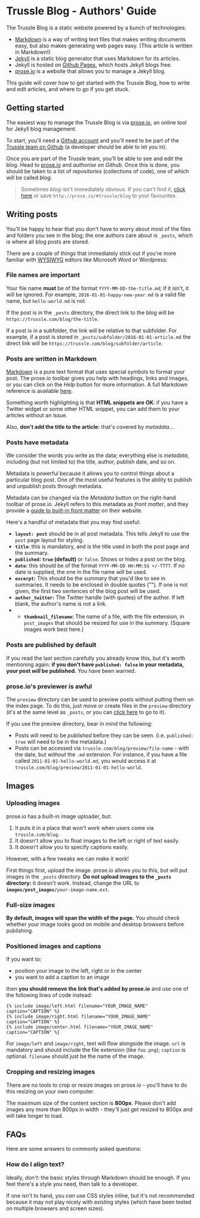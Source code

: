 # Trussle Blog - Authors' Guide

The Trussle Blog is a static website powered by a bunch of technologies:

- [Markdown](http://kirkstrobeck.github.io/whatismarkdown.com/) is a way of writing text files that makes writing documents easy, but also makes generating web pages easy. (This article is written in Markdown!)
- [Jekyll](https://jekyllrb.com) is a static blog generator that uses Markdown for its articles.
- Jekyll is hosted on [Github Pages](https://pages.github.com/), which hosts Jekyll blogs free.
- [prose.io](http://prose.io/) is a website that allows you to manage a Jekyll blog.

This guide will cover how to get started with the Trussle Blog, how to write and edit articles, and where to go if you get stuck.

## Getting started

The easiest way to manage the Trussle Blog is via [prose.io](http://prose.io/), an online tool for Jekyll blog management.

To start, you'll need a [Github account](https://github.com/join) and you'll need to be part of the [Trussle team on Github](https://github.com/trussle) (a developer should be able to let you in).

Once you are part of the Trussle team, you'll be able to see and edit the blog. Head to [prose.io](http://prose.io/) and *authorise on Github*. Once this is done, you should be taken to a list of *repositories* (collections of code), one of which will be called *blog*.

> Sometimes *blog* isn't immediately obvious. If you can't find it, [click here](http://prose.io/#trussle/blog) or save `http://prose.io/#trussle/blog` to your favourites.

## Writing posts

You'll be happy to hear that you don't have to worry about most of the files and folders you see in the blog; the one authors care about is `_posts`, which is where all blog posts are stored.

There are a couple of things that immediately stick out if you're more familiar with [WYSIWYG](https://en.wikipedia.org/wiki/WYSIWYG) editors like Microsoft Word or Wordpress:

### File names are important

Your file name **must** be of the format `YYYY-MM-DD-the-title.md`; if it isn't, it will be ignored. For example, `2016-01-01-happy-new-year.md` is a valid file name, but `hello-world.md` is not.

If the post is in the `_posts` directory, the direct link to the blog will be `https://trussle.com/blog/the-title`. 

If a post is in a subfolder, the link will be relative to that subfolder. For example, if a post is stored in `_posts/subfolder/2016-01-01-article.md` the direct link will be `https://trussle.com/blog/subfolder/article`.

### Posts are written in Markdown

[Markdown](http://kirkstrobeck.github.io/whatismarkdown.com/) is a pure text format that uses special symbols to format your post. The prose.io toolbar gives you help with headings, links and images, or you can click on the *Help* button for more information. A full Markdown reference is available [here](https://github.com/adam-p/markdown-here/wiki/Markdown-Cheatsheet).

Something worth highlighting is that **HTML snippets are OK**: if you have a Twitter widget or some other HTML snippet, you can add them to your articles without an issue.

Also, **don't add the title to the article:** that's covered by *metadata*…

### Posts have metadata

We consider the words you write as the data; everything else is *metadata*, including (but not limited to) the title, author, publish date, and so on.

Metadata is powerful because it allows you to control things about a particular blog post. One of the most useful features is the ability to publish and unpublish posts through metadata.

Metadata can be changed via the *Metadata* button on the right-hand toolbar of prose.io. Jekyll refers to this metadata as *front matter*, and they provide a [guide to built-in front matter](https://jekyllrb.com/docs/frontmatter/) on their website. 

Here's a handful of metadata that you may find useful:

- **`layout: post`** should be in all post metadata. This tells Jekyll to use the `post` page layout for styling.
- **`title`**: this is mandatory, and is the title used in both the post page and the summary.
- **`published`:** **`true` (default)** or `false`. Shows or hides a post on the blog.
- **`date`:** this should be of the format `YYYY-MM-DD HH:MM:SS +/-TTTT`. If no date is supplied, the one in the file name will be used.
- **`excerpt`:** This should be the summary that you'd like to see in summaries. It needs to be enclosed in double quotes (""). If one is not given, the first two sentences of the blog post will be used.
- **`author_twitter`:** The Twitter handle (with quotes) of the author. If left blank, the author's name is not a link.
- - **`thumbnail_filename`:** The name of a file, with the file extension, in `post_images` that should be resized for use in the summary. (Square images work best here.)

### Posts are published by default

If you read the last section carefully you already know this, but it's worth mentioning again: **if you don't have `published: false` in your metadata, your post *will* be published.** You have been warned.

### prose.io's previewer is awful

The `preview` directory can be used to preview posts without putting them on the index page. To do this, just move or create files in the `preview` directory (it's at the same level as `_posts`, or you can [click here](http://prose.io/#trussle/blog/tree/master/preview) to go to it).

If you use the preview directory, bear in mind the following:

- Posts will need to be *published* before they can be seen. (i.e. `published: true` will need to be in the metadata.)
- Posts can be accessed via `trussle.com/blog/preview/file-name` - *with* the date, but *without* the `.md` extension. For instance, if you have a file called `2011-01-01-hello-world.md`, you would access it at `trussle.com/blog/preview/2011-01-01-hello-world`.

## Images

### Uploading images

prose.io has a built-in image uploader, but:

1. It puts it in a place that won't work when users come via `trussle.com/blog`.
2. It doesn't allow you to float images to the left or right of text easily.
3. It doesn't allow you to specify captions easily.

However, with a few tweaks we can make it work!

First things first, upload the image. prose.io allows you to this, but will put images in the `_posts` directory. **Do not upload images to the `_posts` directory:** it doesn't work. Instead, change the URL to **`images/post_images/`**`your-image-name.ext`.

### Full-size images

**By default, images will span the width of the page.** You should check whether your image looks good on mobile and desktop browsers before publishing.

### Positioned images and captions

If you want to:
- position your image to the left, right or in the center
- you want to add a caption to an image

then **you should remove the link that's added by prose.io** and use one of the following lines of code instead:

```
{% include image/left.html filename="YOUR_IMAGE_NAME" caption="CAPTION" %}
{% include image/right.html filename="YOUR_IMAGE_NAME" caption="CAPTION" %}
{% include image/center.html filename="YOUR_IMAGE_NAME" caption="CAPTION" %}
```

For `image/left` and `image/right`, text will flow alongside the image. `url` is mandatory and should include the file extension (like `foo.png`); `caption` is optional. `filename` should just be the name of the image.

### Cropping and resizing images

There are no tools to crop or resize images on prose.io - you'll have to do this resizing on your own computer.

The maximum size of the content section is **800px**. Please don't add images any more than 800px in width - they'll just get resized to 800px and will take longer to load.

## FAQs

Here are some answers to commonly asked questions:

### How do I align text?

Ideally, *don't*: the basic styles through Markdown should be enough. If you feel there's a style you need, then talk to a developer. 

If one isn't to hand, you *can* use CSS styles inline, but it's not recommended because it may not play nicely with existing styles (which have been tested on multiple browsers and screen sizes).
